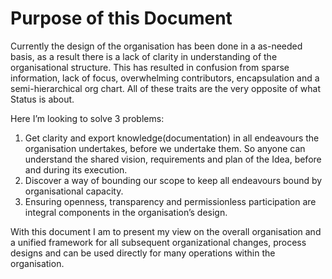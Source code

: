 # Purpose of this Document

Currently the design of the organisation has been done in a as-needed
basis, as a result there is a lack of clarity in understanding of the
organisational structure. This has resulted in confusion from sparse
information, lack of focus, overwhelming contributors, encapsulation and
a semi-hierarchical org chart. All of these traits are the very opposite
of what Status is about.

Here I’m looking to solve 3 problems:

1.  Get clarity and export knowledge(documentation) in all endeavours
    the organisation undertakes, before we undertake them. So anyone can
    understand the shared vision, requirements and plan of the Idea,
    before and during its execution.
2.  Discover a way of bounding our scope to keep all endeavours bound by
    organisational capacity.
3.  Ensuring openness, transparency and permissionless participation are
    integral components in the organisation’s design.

With this document I am to present my view on the overall organisation
and a unified framework for all subsequent organizational changes,
process designs and can be used directly for many operations within the
organisation.